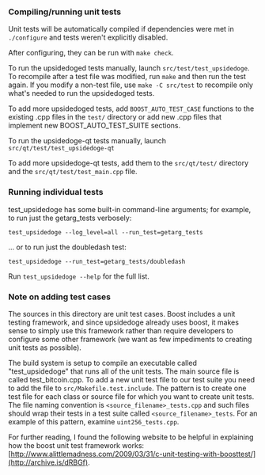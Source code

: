 ### Compiling/running unit tests

Unit tests will be automatically compiled if dependencies were met in `./configure`
and tests weren't explicitly disabled.

After configuring, they can be run with `make check`.

To run the upsidedoged tests manually, launch `src/test/test_upsidedoge`. To recompile
after a test file was modified, run `make` and then run the test again. If you
modify a non-test file, use `make -C src/test` to recompile only what's needed
to run the upsidedoged tests.

To add more upsidedoged tests, add `BOOST_AUTO_TEST_CASE` functions to the existing
.cpp files in the `test/` directory or add new .cpp files that
implement new BOOST_AUTO_TEST_SUITE sections.

To run the upsidedoge-qt tests manually, launch `src/qt/test/test_upsidedoge-qt`

To add more upsidedoge-qt tests, add them to the `src/qt/test/` directory and
the `src/qt/test/test_main.cpp` file.

### Running individual tests

test_upsidedoge has some built-in command-line arguments; for
example, to run just the getarg_tests verbosely:

    test_upsidedoge --log_level=all --run_test=getarg_tests

... or to run just the doubledash test:

    test_upsidedoge --run_test=getarg_tests/doubledash

Run `test_upsidedoge --help` for the full list.

### Note on adding test cases

The sources in this directory are unit test cases.  Boost includes a
unit testing framework, and since upsidedoge already uses boost, it makes
sense to simply use this framework rather than require developers to
configure some other framework (we want as few impediments to creating
unit tests as possible).

The build system is setup to compile an executable called "test_upsidedoge"
that runs all of the unit tests.  The main source file is called
test_bitcoin.cpp. To add a new unit test file to our test suite you need
to add the file to `src/Makefile.test.include`. The pattern is to create
one test file for each class or source file for which you want to create
unit tests.  The file naming convention is `<source_filename>_tests.cpp`
and such files should wrap their tests in a test suite
called `<source_filename>_tests`. For an example of this pattern,
examine `uint256_tests.cpp`.

For further reading, I found the following website to be helpful in
explaining how the boost unit test framework works:
[http://www.alittlemadness.com/2009/03/31/c-unit-testing-with-boosttest/](http://archive.is/dRBGf).
